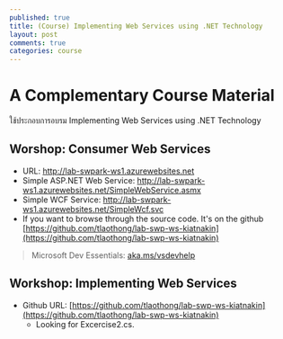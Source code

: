 ```yaml
---
published: true
title: (Course) Implementing Web Services using .NET Technology
layout: post
comments: true
categories: course
---
```


# A Complementary Course Material
ใช้ประกอบการอบรม Implementing Web Services using .NET Technology

## Worshop: Consumer Web Services
* URL: http://lab-swpark-ws1.azurewebsites.net
* Simple ASP.NET Web Service: http://lab-swpark-ws1.azurewebsites.net/SimpleWebService.asmx
* Simple WCF Service: http://lab-swpark-ws1.azurewebsites.net/SimpleWcf.svc
* If you want to browse through the source code. It's on the github [https://github.com/tlaothong/lab-swp-ws-kiatnakin](https://github.com/tlaothong/lab-swp-ws-kiatnakin)

> Microsoft Dev Essentials: [aka.ms/vsdevhelp](http://aka.ms/vsdevhelp)

## Workshop: Implementing Web Services
* Github URL: [https://github.com/tlaothong/lab-swp-ws-kiatnakin](https://github.com/tlaothong/lab-swp-ws-kiatnakin)
    * Looking for Excercise2.cs.
